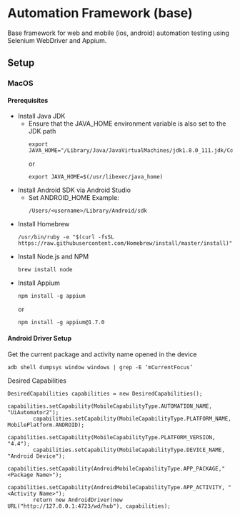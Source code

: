 # Automation Framework (base)

Base framework for web and mobile (ios, android) automation testing using Selenium WebDriver and Appium.

## Setup

### MacOS

#### Prerequisites

- Install Java JDK
  - Ensure that the JAVA_HOME environment variable is also set to the JDK path
    ```
    export JAVA_HOME="/Library/Java/JavaVirtualMachines/jdk1.8.0_111.jdk/Contents/Home"
    ```
    or
    ```
    export JAVA_HOME=$(/usr/libexec/java_home)
    ```
- Install Android SDK via Android Studio
  - Set ANDROID_HOME
    Example:
    ```
    /Users/<username>/Library/Android/sdk
    ```
- Install Homebrew
  ```
  /usr/bin/ruby -e "$(curl -fsSL https://raw.githubusercontent.com/Homebrew/install/master/install)"
  ```
- Install Node.js and NPM
  ```
  brew install node
  ```
- Install Appium
  ```
  npm install -g appium
  ```
  or
  ```
  npm install -g appium@1.7.0
  ```

#### Android Driver Setup

Get the current package and activity name opened in the device
```
adb shell dumpsys window windows | grep -E ‘mCurrentFocus’
```

Desired Capabilities
```
DesiredCapabilities capabilities = new DesiredCapabilities();
        capabilities.setCapability(MobileCapabilityType.AUTOMATION_NAME, "UiAutomator2");
        capabilities.setCapability(MobileCapabilityType.PLATFORM_NAME, MobilePlatform.ANDROID);
        capabilities.setCapability(MobileCapabilityType.PLATFORM_VERSION, "4.4");
        capabilities.setCapability(MobileCapabilityType.DEVICE_NAME, "Android Device");
        capabilities.setCapability(AndroidMobileCapabilityType.APP_PACKAGE,"<Package Name>");
        capabilities.setCapability(AndroidMobileCapabilityType.APP_ACTIVITY, "<Activity Name>");
        return new AndroidDriver(new URL("http://127.0.0.1:4723/wd/hub"), capabilities);
```

